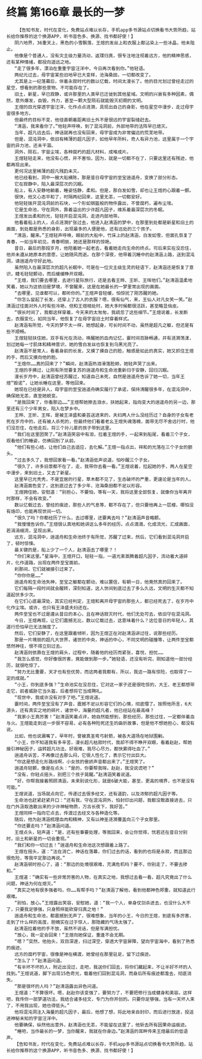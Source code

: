 # 终篇 第166章 最长的一梦
        【告知书友，时代在变化，免费站点难以长存，手机app多书源站点切换看书大势所趋，站长给你推荐的这个换源APP，听书音色多、换源、找书都好使！】
       阴六地界，36重天上，黑色的小雪飘落，王煊的发丝上和衣服上都沾染上一些冰晶，他未阻止。
       他像是个普通人，没有灾主级力量流动，返璞归真，很专注地注视着远方，他的精神思感，还有某种情绪，都投向遥远之地。
       “走了很多年，漂泊在重重宇宙汪洋中，今日再次看到你。”他轻语。
       两纪元过去，母宇宙某些旧地早已大变样，沧海桑田，一切都改变了。
       尤其是上一纪落幕后，伴着永寂时代的数以亿载，时间太漫长了。他的目光划过曾经走过的星空，想看到的那些景物，不可能存在了。
       旧土，新星，早已寂静，或许那里的人类早已迁徙到其他星域。文明的兴衰有多种因素，偶然，意外爆发，自毁，外力，甚至一颗大型陨石就能毁灭初期的文明。
       王煊的目光穿透宇宙汪洋，化作点点涟漪，具现出自己的身影，他在星空中漫步，走过母宇宙很多地方。
       但最终的目标不变，他径直朝着距离旧土外不是很远的宇宙裂缝赶去。
       “清涵，我来看你了。”他轻声呼唤，到了混沌洞前，外部地带的法阵早已熄灭。
       当年，超凡远去后，神话就再也没有回来，母宇宙成为非常偏远的荒芜地带。
       但是，混沌洞中，依旧有稀薄的超凡因子，如他早年所料，奇人有异力池，这里属于一个宇宙的异力池，还未干涸。
       洞外，陨石，宇宙尘埃，各种腐朽的超凡材料，成堆成片。
       王煊轻轻走来，他没有心慌，并不害怕，因为，就是一切都不在了，只要这里还有残迹，他都再现出来。
       更何况这里稀薄的超凡残韵未灭。
       他已经看到，洞中一艘大船横陈，那是昔日母宇宙的至宝逍遥舟，变换了部分形态。
       它在寂静中，陷入最深层次的沉眠。
       船上，有人安静地躺着，睡姿恬静，柔和。但是，那白发如雪，却也让王煊的心跟着一颤。
       很快，他又心态平和了，时隔两纪回来，这里无恙，一切都安好。
       他轻轻拨开混沌洞前的石块，一个形如钢盔般的物件露出，不曾腐朽，遍布尘埃。
       它是生命池，守在洞外，靠着溢出的少许超凡因子，维系着最深层次的冬眠。
       王煊发出柔和的光，轻轻开启混沌洞，走进内部地带。
       他看着船上的人，点点涟漪扩张过去，他进入赵清涵的梦中，在那里到处都是新星和旧土的画面，到处都是熟悉的身影，出现最多的人便是他，还有远处的三个孩子。
       “清涵，醒来。”王煊轻声呼唤，眼前的大船中，竹床上的赵清涵，白发如雪，但面孔恢复了青春，一如当年初见，青春明丽，她还是那样的惊艳。
       昔日，最后的那段岁月，他陪着她一起老去，看着她走向生命的终点。可后来实在没忍住，他并未遵从她原本的意愿，让她随风而逝。在那个深夜，他带着沉睡中的赵清涵上路，送到混沌洞，请逍遥舟守好此地。
       虽然陷入在最深层次的超凡长眠中，可是在一位灾主级生灵的轻语下，赵清涵还是恢复了意识，睫毛轻轻颤动，而后缓缓睁开双眼。
       “王煊，我们要去哪里，去进行星际旅行，还是去看王晔、王昕、王晖他们。”赵清涵温柔地笑着，她以为这依旧是梦境，不曾醒来，这是在她最长的一梦里常出现的画面。
       “去哪里，见谁都可以，都听你的。”王煊声音轻缓，怕惊扰了刚苏醒的她。
       “你怎么留起了长发，还穿上了古人的衣服？嗯，很有仙气，来，王仙人对凡女笑一笑。”赵清涵过往面对外人时有些冷艳，但和王煊相处时，她大多时候都很活跃，甚至略显俏皮。
       “很长时间了，我都这样穿着，今天来的太匆匆，我疏忽了这些细节。”王煊说着，长发断去，衣服变化，如同当年，他恢复了在母宇宙旧土时穿着样式。
       赵清涵有所觉，今天的梦不太一样，她想起身，可长时间不动，虽然是超凡之躯，但还是有些不顺畅。
       王煊轻轻扶住她，双手有光在流动，唤醒她的血肉记忆，霎时间百脉畅通，并有涟漪荡漾，划过她每一寸肌体和精神意识，她的雪白发丝也恢复到乌黑光亮了。
       赵清涵不是常人，看着身前的长发，又摸了摸自己的脸，触感是如此的真实，她又抓住王煊的手，而后又摸向他的脸。
       “王煊你……真的回来了？”瞬间，赵清涵热泪滑落脸颊，她轻声哭了出来。
       王煊的手拂过，让刚有所觉要复苏的逍遥舟和生命池重新归于安静，回归沉眠。
       漫长岁月中，赵清涵曾经苏醒过，知道自己未死，自然是逍遥舟告诉了她一切，当年王煊“毁诺”，让她长睡在这里，等他回来。
       她现在已经是异人，母宇宙的至宝逍遥舟确实履行了承诺，保持清醒很多年，在混沌洞中，确保她无恙，直至她蜕变。
       “是我回来了，你看那边……”王煊帮她擦去泪水，扶她起来，指向变大的逍遥舟的另一边，那里还有三个少年男女，陷入在梦乡中。
       王晔、王昕、王晖，是被王泽盛和姜芸送进来的，夫妇两人什么没经历过？自身的子女有老死在岁月中的，还有被人杀死的，但最终他们看着老幺王煊失魂落魄，面带无尽不舍远行时，他们没忍住，在他走后，将三个孙儿辈的孩子带到这里。
       “我们在这里团聚了。”赵清涵笑容中有泪，拉着王煊的手，一起来到船尾，看着三个子女，观看他们的睡姿，仿佛回到了从前。
       “他们有些心结，让他们自己去适应，去化解。”王煊一指点出，祥和的光落在三个子女的额头。
       “过去多久了，我想回家看一看。”赵清涵低声说道，怕吵醒三个子女。
       “很久了，许多旧景都不在了，走，我带你去看一看。”王煊说着，拉起她的手，两人在星空中漫步，来到旧土，又去了新星。
       这里早已光秃秃，不是宜居的行星，草木都不见了，生态破坏的严重，更遑论是当年的人。
       赵清涵面色变了，这到底过去了多少年，沧海桑田都不足以形容。
       王煊拥住她，安慰道：“别担心，不要怕，等有一天，我将这里全部恢复，就像你当年离开时那样，不会有改变。”
       数以亿载过去，曾经的痕迹，那些人的气息等，都不存在了，但只要他再上一层楼，哪怕没有烙印，也能再现世间一切。
       “很久了吗？你都经历了什么，去过哪里，还要离去吗？”赵清涵声音略颤。
       “我慢慢告诉你。”王煊很认真地和她讲这么多年的经历，点点滴滴，化成流光，汇成画面，若涓涓细流，呈现出来。
       远方，混沌洞中，逍遥舟和生命池终于有所觉，苏醒了过来，然后，它们看到混沌洞开启了，顿时惊悚。
       最关键的是，船上少了一个人，赵清涵去了哪里？！
       “你们来这里。”星海中，王煊开口，轻轻一指，一道光束蒸腾着超凡因子，流动着大道碎片，化作道路，出现在两件至宝面前。
       刹那间，它们就被接引过来了。
       “你你你是……”
       逍遥舟和生命池失神，至宝之躯都在颤动，难以置信，有朝一日，他竟然真的回来了。
       它们每隔一段时间就会醒转，深刻知道，这人世间到底过去了多么久远，文明的生灭都不知道起伏多少次。
       在它们心底最深处，其实已经判定，王煊和离开母宇宙的那些人，都已经死去了，在岁月中化作尘埃。或许，也只有王泽盛夫妇还在。
       两件至宝也不过是遵从昔日的本心，且在神话寂灭时代，他们无处可去，依旧守在混沌洞。
       今日，王煊再现，让它们震撼无比，数以亿载过去，这意味着什么？这位昔日的年轻人，其道行恐怕早已无法揣度了。
       然后，它们安静了，在这里跟着倾听，因为王煊正在对赵清涵讲过往，说那些经历。
       那是一片瑰丽的超凡大世界，诸世的中央，神话的中心，不同文明的碰撞等，让两件至宝都悠然神往，恨不得立刻过去。
       赵清涵则依靠在王煊的肩头，过程中，随着他的经历而紧张，喜悦，担忧……
       “我怎么感觉，你好像很厉害，竟能做到那一步。”她轻语，还没有听完，刚知道他一部分经历，就很吃惊了。
       “努力无比重要，天才也有些优势，而这两者我都有，所以，我这一路有惊险，也取得了一定的成就。”
       “小王，你到底多强？”生命池实在没忍住，它对这一家子还是很吃惊的，大王、老王都想带走它，前者威胁它当头盔，后者想将它当成聘礼。
       “现世中，我或许没有对手了吧。”王煊说道。
       霎时间，两件至宝没有了声音，震撼不足以形容它们的心情，彻底懵了。按照他所言，6大源头，还有真实之地的碎片，诸世中，海量的超凡者，他已经站在最高峰？
       “我家小王真厉害！”赵清涵笑着点评，她自然能想到，那些经历，那些过往，一定都伴着血与火。王煊能走到这一步很不容易，必有各种险死还生的曲折故事，但是他不想她担心，都没有说。
       比如，他也说漏嘴了，早年时，曾被真圣弯弓射箭，被各大道场在地狱围剿。
       “小王，你不知道我有多辛苦，漫长超凡枯寂时代，我却不得不睁开双眼，看着赵赵，帮她接引神秘因子，运转超凡功法，好艰难，我尽心尽力，都快累得吐血了。”
       逍遥舟诉苦，不再像过去那么闷，它很人性化了，表示它付出巨大。
       “你这是想走化形路线啊，小女孩的傲娇声音都出来了。”王煊笑了。
       逍遥舟轻颤，像是在点头：“是的，你要帮我呀。赵赵，我没说谎吧？”
       “没有，你轻点摇头，别把三个孩子晃醒。”赵清涵笑着说道。
       “好，你帮我接着照顾清涵，未来别说化形，就是6破大能，甚至，更高的境界，也不是没有可能。”
       王煊说道，当场就点向它，传递过去很多经文，还有道韵，以及浓郁的超凡因子等。
       生命池也赶紧赶紧开口：“还有我，守在混沌洞外，怕封印出问题，我都没敢直接进去，只在门外汲取逸散出来的少许神秘物质，万古长夜下，我好苦。”
       王煊同样一指向它点去，传渡过去经文与各种造化等。
       随后，他为赵清涵梳理血肉和精神，又有以神圣涟漪覆盖向三个子女那里。
       “你还要走吗？”赵清涵问道。
       王煊点头，轻声道：“是，还有些事要处理，等我回来，会让你觉得，恍若还在昔日分别时，旧土和新星的一切会重现。”
       “我们和你一切过去！”逍遥舟和生命池这次想跟着上路了。
       王煊在摇头，道：“法在消亡，神话在落幕，你们过去的话，看到的也将是永寂，而且那边很危险，等我平定那边再说。”
       赵清涵顿时担心了，道：“那边的处境很艰难，充满危机吗？要不，你别走了，不要去掺和。”
       王煊道：“确实有一些非常厉害的人物，在真实之地，我想过去看一看，超凡究竟出了什么问题，神话为何在熄灭。”
       “真实之地有很多强者吗，你……有帮手吗？”赵清涵了解他，看到他都神色郑重，就知道此行艰难。
       “别怕，放心。”王煊露出笑容，安慰她，道：“我一个人，单身仗剑杀进去，也没什么大不了，只要我足够强，只身照样能砍穿归真之地！”
       逍遥舟和生命池，都震撼到无声了，很难想象，当年的小王，今日的王煊，到底有多厉害，走到了什么样的高度，胆魄实在过于惊人，那隐藏的气场太强了。
       赵清涵拉着他的手不放，虽然不说话，但是写满担忧。
       “放心，我一定会回来！”王煊向她保证，重逢不会无期。
       “嗯？”突然，他抬头，双目深邃，扫过深空，穿透大宇宙屏障，望向宇宙海中，看到了熟悉的痕迹。
       远方的腐朽宇宙，很像是神在横渡，她曾经在那里驻足，留下过痕迹。
       “怎么了？”赵清涵问道。
       “有半坏不坏的人，附近出没过，走吧，我送你们回去，将你们藏起来，不让半好不坏的人找到。”王煊说道，脚下出现15色奇光，载着他们回到混沌洞，而身后所有痕迹都澹去，彻底消失。
       “那是很坏的人吗？”赵清涵露出异色问道。
       王煊道：“不算很坏。嗯，赵赵你该变强了，要努力了，不要把修行当成健身和美容。这样吧，我传你一部梦道功法，我结合诸多经文，专门为你开创的。只要你足够强，当有一天坏人来了，不用我出现，她也得低头。”
       他将混沌洞注入海量的超凡因子，最后，他想了想，将此地亲自封印，而后进行放逐，投送进神秘未知的宇宙汪洋中。
       他要确保，纵然他出意外，赵清涵也无恙，不能留在这里了，他斩去所有因果命运痕迹。
       “睡吧，当作最长的一梦，当你醒来，我就在你身边。”赵清涵的耳畔传来王煊最后的低语声。
       【告知书友，时代在变化，免费站点难以长存，手机app多书源站点切换看书大势所趋，站长给你推荐的这个换源APP，听书音色多、换源、找书都好使！】